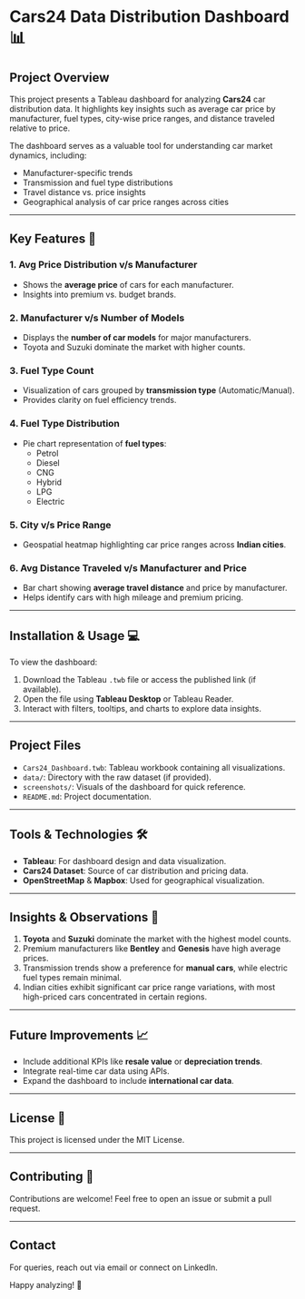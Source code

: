 # Cars24 Data Distribution Dashboard 📊

## Project Overview
This project presents a Tableau dashboard for analyzing **Cars24** car distribution data. It highlights key insights such as average car price by manufacturer, fuel types, city-wise price ranges, and distance traveled relative to price. 

The dashboard serves as a valuable tool for understanding car market dynamics, including:
- Manufacturer-specific trends
- Transmission and fuel type distributions
- Travel distance vs. price insights
- Geographical analysis of car price ranges across cities

---

## Key Features 🚗
### 1. **Avg Price Distribution v/s Manufacturer**
   - Shows the **average price** of cars for each manufacturer.
   - Insights into premium vs. budget brands.

### 2. **Manufacturer v/s Number of Models**
   - Displays the **number of car models** for major manufacturers.
   - Toyota and Suzuki dominate the market with higher counts.

### 3. **Fuel Type Count**
   - Visualization of cars grouped by **transmission type** (Automatic/Manual).
   - Provides clarity on fuel efficiency trends.

### 4. **Fuel Type Distribution**
   - Pie chart representation of **fuel types**:
     - Petrol
     - Diesel
     - CNG
     - Hybrid
     - LPG
     - Electric

### 5. **City v/s Price Range**
   - Geospatial heatmap highlighting car price ranges across **Indian cities**.

### 6. **Avg Distance Traveled v/s Manufacturer and Price**
   - Bar chart showing **average travel distance** and price by manufacturer.
   - Helps identify cars with high mileage and premium pricing.

---

## Installation & Usage 💻
To view the dashboard:
1. Download the Tableau `.twb` file or access the published link (if available).
2. Open the file using **Tableau Desktop** or Tableau Reader.
3. Interact with filters, tooltips, and charts to explore data insights.

---

## Project Files
- `Cars24_Dashboard.twb`: Tableau workbook containing all visualizations.
- `data/`: Directory with the raw dataset (if provided).
- `screenshots/`: Visuals of the dashboard for quick reference.
- `README.md`: Project documentation.

---

## Tools & Technologies 🛠
- **Tableau**: For dashboard design and data visualization.
- **Cars24 Dataset**: Source of car distribution and pricing data.
- **OpenStreetMap** & **Mapbox**: Used for geographical visualization.

---

## Insights & Observations 🔎
1. **Toyota** and **Suzuki** dominate the market with the highest model counts.
2. Premium manufacturers like **Bentley** and **Genesis** have high average prices.
3. Transmission trends show a preference for **manual cars**, while electric fuel types remain minimal.
4. Indian cities exhibit significant car price range variations, with most high-priced cars concentrated in certain regions.

---

## Future Improvements 📈
- Include additional KPIs like **resale value** or **depreciation trends**.
- Integrate real-time car data using APIs.
- Expand the dashboard to include **international car data**.

---

## License 📜
This project is licensed under the MIT License.

---

## Contributing 🤝
Contributions are welcome! Feel free to open an issue or submit a pull request.

---

## Contact
For queries, reach out via email or connect on LinkedIn.

Happy analyzing! 🚀

